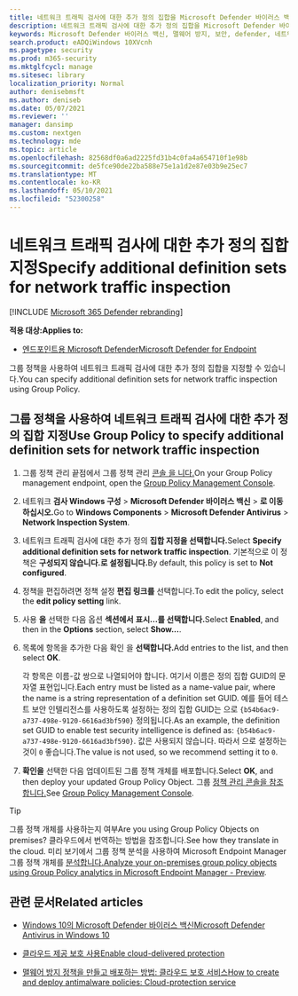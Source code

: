 ```yaml
---
title: 네트워크 트래픽 검사에 대한 추가 정의 집합을 Microsoft Defender 바이러스 백신
description: 네트워크 트래픽 검사에 대한 추가 정의 집합을 Microsoft Defender 바이러스 백신.
keywords: Microsoft Defender 바이러스 백신, 맬웨어 방지, 보안, defender, 네트워크 트래픽 검사
search.product: eADQiWindows 10XVcnh
ms.pagetype: security
ms.prod: m365-security
ms.mktglfcycl: manage
ms.sitesec: library
localization_priority: Normal
author: denisebmsft
ms.author: deniseb
ms.date: 05/07/2021
ms.reviewer: ''
manager: dansimp
ms.custom: nextgen
ms.technology: mde
ms.topic: article
ms.openlocfilehash: 82568df0a6ad2225fd31b4c0fa4a654710f1e98b
ms.sourcegitcommit: de5fce90de22ba588e75e1a1d2e87e03b9e25ec7
ms.translationtype: MT
ms.contentlocale: ko-KR
ms.lasthandoff: 05/10/2021
ms.locfileid: "52300258"
---
```

# <a name="specify-additional-definition-sets-for-network-traffic-inspection"></a><span data-ttu-id="b84ae-104">네트워크 트래픽 검사에 대한 추가 정의 집합 지정</span><span class="sxs-lookup"><span data-stu-id="b84ae-104">Specify additional definition sets for network traffic inspection</span></span>

[!INCLUDE [Microsoft 365 Defender rebranding](../../includes/microsoft-defender.md)]

<span data-ttu-id="b84ae-105">**적용 대상:**</span><span class="sxs-lookup"><span data-stu-id="b84ae-105">**Applies to:**</span></span>

- [<span data-ttu-id="b84ae-106">엔드포인트용 Microsoft Defender</span><span class="sxs-lookup"><span data-stu-id="b84ae-106">Microsoft Defender for Endpoint</span></span>](/microsoft-365/security/defender-endpoint/)

<span data-ttu-id="b84ae-107">그룹 정책을 사용하여 네트워크 트래픽 검사에 대한 추가 정의 집합을 지정할 수 있습니다.</span><span class="sxs-lookup"><span data-stu-id="b84ae-107">You can specify additional definition sets for network traffic inspection using Group Policy.</span></span>

## <a name="use-group-policy-to-specify-additional-definition-sets-for-network-traffic-inspection"></a><span data-ttu-id="b84ae-108">그룹 정책을 사용하여 네트워크 트래픽 검사에 대한 추가 정의 집합 지정</span><span class="sxs-lookup"><span data-stu-id="b84ae-108">Use Group Policy to specify additional definition sets for network traffic inspection</span></span>

1. <span data-ttu-id="b84ae-109">그룹 정책 관리 끝점에서 그룹 정책 관리 [콘솔 을 니다.](/previous-versions/windows/it-pro/windows-server-2008-R2-and-2008/cc731212(v=ws.11))</span><span class="sxs-lookup"><span data-stu-id="b84ae-109">On your Group Policy management endpoint, open the [Group Policy Management Console](/previous-versions/windows/it-pro/windows-server-2008-R2-and-2008/cc731212(v=ws.11)).</span></span>

2. <span data-ttu-id="b84ae-110">네트워크 **검사 Windows 구성**  >  **Microsoft Defender 바이러스 백신**  >  **로 이동하십시오.**</span><span class="sxs-lookup"><span data-stu-id="b84ae-110">Go to **Windows Components** > **Microsoft Defender Antivirus** > **Network Inspection System**.</span></span> 

3. <span data-ttu-id="b84ae-111">네트워크 트래픽 검사에 대한 추가 정의 **집합 지정을 선택합니다.**</span><span class="sxs-lookup"><span data-stu-id="b84ae-111">Select **Specify additional definition sets for network traffic inspection**.</span></span> <span data-ttu-id="b84ae-112">기본적으로 이 정책은 **구성되지 않습니다.로 설정됩니다.**</span><span class="sxs-lookup"><span data-stu-id="b84ae-112">By default, this policy is set to **Not configured**.</span></span> 

4. <span data-ttu-id="b84ae-113">정책을 편집하려면 정책 설정 **편집 링크를** 선택합니다.</span><span class="sxs-lookup"><span data-stu-id="b84ae-113">To edit the policy, select the **edit policy setting** link.</span></span>

5. <span data-ttu-id="b84ae-114">사용 **을** 선택한 다음 옵션 **섹션에서** **표시...를 선택합니다.**</span><span class="sxs-lookup"><span data-stu-id="b84ae-114">Select **Enabled**, and then in the **Options** section, select **Show...**.</span></span>

6. <span data-ttu-id="b84ae-115">목록에 항목을 추가한 다음 확인 을 **선택합니다.**</span><span class="sxs-lookup"><span data-stu-id="b84ae-115">Add entries to the list, and then select **OK**.</span></span> 

   <span data-ttu-id="b84ae-116">각 항목은 이름-값 쌍으로 나열되어야 합니다. 여기서 이름은 정의 집합 GUID의 문자열 표현입니다.</span><span class="sxs-lookup"><span data-stu-id="b84ae-116">Each entry must be listed as a name-value pair, where the name is a string representation of a definition set GUID.</span></span> <span data-ttu-id="b84ae-117">예를 들어 테스트 보안 인텔리전스를 사용하도록 설정하는 정의 집합 GUID는 으로 `{b54b6ac9-a737-498e-9120-6616ad3bf590}` 정의됩니다.</span><span class="sxs-lookup"><span data-stu-id="b84ae-117">As an example, the definition set GUID to enable test security intelligence is defined as: `{b54b6ac9-a737-498e-9120-6616ad3bf590}`.</span></span> <span data-ttu-id="b84ae-118">값은 사용되지 않습니다. 따라서 으로 설정하는 것이 `0` 좋습니다.</span><span class="sxs-lookup"><span data-stu-id="b84ae-118">The value is not used, so we recommend setting it to `0`.</span></span> 

7. <span data-ttu-id="b84ae-119">**확인을** 선택한 다음 업데이트된 그룹 정책 개체를 배포합니다.</span><span class="sxs-lookup"><span data-stu-id="b84ae-119">Select **OK**, and then deploy your updated Group Policy Object.</span></span> <span data-ttu-id="b84ae-120">그룹 [정책 관리 콘솔을 참조합니다.](/windows/win32/srvnodes/group-policy)</span><span class="sxs-lookup"><span data-stu-id="b84ae-120">See [Group Policy Management Console](/windows/win32/srvnodes/group-policy).</span></span>

> [!TIP]
> <span data-ttu-id="b84ae-121">그룹 정책 개체를 사용하는지 여부</span><span class="sxs-lookup"><span data-stu-id="b84ae-121">Are you using Group Policy Objects on premises?</span></span> <span data-ttu-id="b84ae-122">클라우드에서 번역하는 방법을 참조합니다.</span><span class="sxs-lookup"><span data-stu-id="b84ae-122">See how they translate in the cloud.</span></span> <span data-ttu-id="b84ae-123">미리 보기에서 그룹 정책 분석을 사용하여 Microsoft Endpoint Manager 그룹 정책 개체를 [분석합니다.](/mem/intune/configuration/group-policy-analytics)</span><span class="sxs-lookup"><span data-stu-id="b84ae-123">[Analyze your on-premises group policy objects using Group Policy analytics in Microsoft Endpoint Manager - Preview](/mem/intune/configuration/group-policy-analytics).</span></span> 
  
## <a name="related-articles"></a><span data-ttu-id="b84ae-124">관련 문서</span><span class="sxs-lookup"><span data-stu-id="b84ae-124">Related articles</span></span>

- [<span data-ttu-id="b84ae-125">Windows 10의 Microsoft Defender 바이러스 백신</span><span class="sxs-lookup"><span data-stu-id="b84ae-125">Microsoft Defender Antivirus in Windows 10</span></span>](microsoft-defender-antivirus-in-windows-10.md)
 
- [<span data-ttu-id="b84ae-126">클라우드 제공 보호 사용</span><span class="sxs-lookup"><span data-stu-id="b84ae-126">Enable cloud-delivered protection</span></span>](enable-cloud-protection-microsoft-defender-antivirus.md)

- [<span data-ttu-id="b84ae-127">맬웨어 방지 정책을 만들고 배포하는 방법: 클라우드 보호 서비스</span><span class="sxs-lookup"><span data-stu-id="b84ae-127">How to create and deploy antimalware policies: Cloud-protection service</span></span>](/configmgr/protect/deploy-use/endpoint-antimalware-policies#cloud-protection-service)